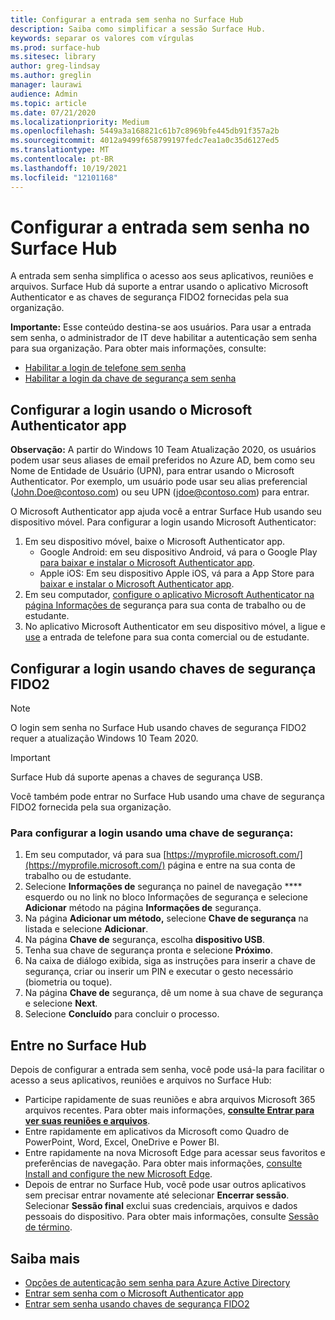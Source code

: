 ```yaml
---
title: Configurar a entrada sem senha no Surface Hub
description: Saiba como simplificar a sessão Surface Hub.
keywords: separar os valores com vírgulas
ms.prod: surface-hub
ms.sitesec: library
author: greg-lindsay
ms.author: greglin
manager: laurawi
audience: Admin
ms.topic: article
ms.date: 07/21/2020
ms.localizationpriority: Medium
ms.openlocfilehash: 5449a3a168821c61b7c8969bfe445db91f357a2b
ms.sourcegitcommit: 4012a9499f658799197fedc7ea1a0c35d6127ed5
ms.translationtype: MT
ms.contentlocale: pt-BR
ms.lasthandoff: 10/19/2021
ms.locfileid: "12101168"
---
```

# <a name="configure-passwordless-sign-in-on-surface-hub"></a>Configurar a entrada sem senha no Surface Hub

 
A entrada sem senha simplifica o acesso aos seus aplicativos, reuniões e arquivos. Surface Hub dá suporte a entrar usando o aplicativo Microsoft Authenticator e as chaves de segurança FIDO2 fornecidas pela sua organização.

**Importante:** Esse conteúdo destina-se aos usuários. Para usar a entrada sem senha, o administrador de IT deve habilitar a autenticação sem senha para sua organização. Para obter mais informações, consulte:

- [Habilitar a login de telefone sem senha](/azure/active-directory/authentication/howto-authentication-passwordless-phone)
- [Habilitar a login da chave de segurança sem senha](/azure/active-directory/authentication/howto-authentication-passwordless-security-key)


## <a name="configure-sign-in-using-microsoft-authenticator-app"></a>Configurar a login usando o Microsoft Authenticator app

**Observação:** A partir do Windows 10 Team Atualização 2020, os usuários podem usar seus aliases de email preferidos no Azure AD, bem como seu Nome de Entidade de Usuário (UPN), para entrar usando o Microsoft Authenticator. Por exemplo, um usuário pode usar seu alias preferencial (John.Doe@contoso.com) ou seu UPN (jdoe@contoso.com) para entrar.
 
O Microsoft Authenticator app ajuda você a entrar Surface Hub usando seu dispositivo móvel. Para configurar a login usando Microsoft Authenticator:


1. Em seu dispositivo móvel, baixe o Microsoft Authenticator app.
    - Google Android: em seu dispositivo Android, vá para o Google Play [para baixar e instalar o Microsoft Authenticator app](https://app.adjust.com/e3rxkc_7lfdtm?fallback=https%3A%2F%2Fplay.google.com%2Fstore%2Fapps%2Fdetails%3Fid%3Dcom.azure.authenticator).
    - Apple iOS: Em seu dispositivo Apple iOS, vá para a App Store para [baixar e instalar o Microsoft Authenticator app](https://app.adjust.com/e3rxkc_7lfdtm?fallback=https%3A%2F%2Fitunes.apple.com%2Fus%2Fapp%2Fmicrosoft-authenticator%2Fid983156458).
2. Em seu computador, [configure o aplicativo Microsoft Authenticator na página Informações de](/azure/active-directory/user-help/security-info-setup-auth-app#set-up-the-microsoft-authenticator-app-from-the-security-info-page) segurança para sua conta de trabalho ou de estudante.
3. No aplicativo Microsoft Authenticator em seu dispositivo móvel, a ligue e [use](/azure/active-directory/user-help/user-help-auth-app-sign-in#turn-on-and-use-phone-sign-in-for-your-work-or-school-account) a entrada de telefone para sua conta comercial ou de estudante.

 
## <a name="configure-sign-in-using-fido2-security-keys"></a>Configurar a login usando chaves de segurança FIDO2

> [!NOTE]
>  O login sem senha no Surface Hub usando chaves de segurança FIDO2 requer a atualização Windows 10 Team 2020.

> [!IMPORTANT]
> Surface Hub dá suporte apenas a chaves de segurança USB.
 
Você também pode entrar no Surface Hub usando uma chave de segurança FIDO2 fornecida pela sua organização. 

### <a name="to-configure-sign-in-using-a-security-key"></a>Para configurar a login usando uma chave de segurança:


1. Em seu computador, vá para sua [https://myprofile.microsoft.com/](https://myprofile.microsoft.com/) página e entre na sua conta de trabalho ou de estudante.
2. Selecione **Informações de** segurança no painel de navegação **** esquerdo ou no link no bloco Informações de segurança e selecione **Adicionar** método na página **Informações de** segurança.
3. Na página **Adicionar um método,** selecione **Chave de segurança** na listada e selecione **Adicionar**.
4. Na página **Chave de** segurança, escolha **dispositivo USB**.
5. Tenha sua chave de segurança pronta e selecione **Próximo**.
6. Na caixa de diálogo exibida, siga as instruções para inserir a chave de segurança, criar ou inserir um PIN e executar o gesto necessário (biometria ou toque).
7. Na página **Chave de** segurança, dê um nome à sua chave de segurança e selecione **Next**.
8. Selecione **Concluído** para concluir o processo.

## <a name="sign-in-to-surface-hub"></a>Entre no Surface Hub

Depois de configurar a entrada sem senha, você pode usá-la para facilitar o acesso a seus aplicativos, reuniões e arquivos no Surface Hub:

- Participe rapidamente de suas reuniões e abra arquivos Microsoft 365 arquivos recentes. Para obter mais informações, [**consulte Entrar para ver suas reuniões e arquivos**](https://support.microsoft.com/help/4506480/sign-in-to-see-your-meetings-and-files-on-surface-hub).
- Entre rapidamente em aplicativos da Microsoft como Quadro de PowerPoint, Word, Excel, OneDrive e Power BI.
- Entre rapidamente na nova Microsoft Edge para acessar seus favoritos e preferências de navegação. Para obter mais informações, [consulte Install and configure the new Microsoft Edge](surface-hub-install-chromium-edge.md).
- Depois de entrar no Surface Hub, você pode usar outros aplicativos sem precisar entrar novamente até selecionar **Encerrar sessão**. Selecionar **Sessão final** exclui suas credenciais, arquivos e dados pessoais do dispositivo. Para obter mais informações, consulte [Sessão de término](finishing-your-surface-hub-meeting.md).


## <a name="learn-more"></a>Saiba mais

- [Opções de autenticação sem senha para Azure Active Directory](/azure/active-directory/authentication/concept-authentication-passwordless)
- [Entrar sem senha com o Microsoft Authenticator app](/azure/active-directory/authentication/howto-authentication-passwordless-phone)
- [Entrar sem senha usando chaves de segurança FIDO2](/azure/active-directory/authentication/howto-authentication-passwordless-security-key#user-registration-and-management-of-fido2-security-keys)

